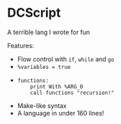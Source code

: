# DCScript
A terrible lang I wrote for fun

Features:
  - Flow control with `if`, `while` and `go`
  - `%variables = true`
  - ```
    functions:
        print With %ARG_0
        call functions "recursion!"
    ```
  - Make-like syntax
  - A language in under 160 lines!
